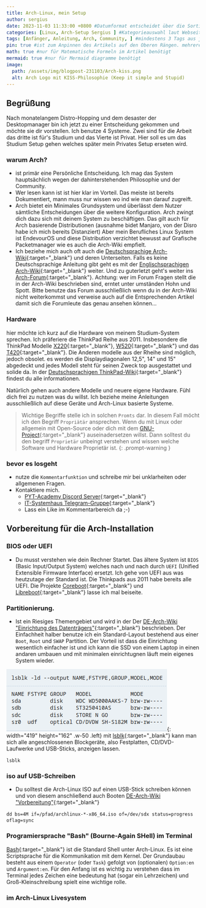 ```yaml
---
title: Arch-Linux, mein Setup 
author: sergius
date: 2023-11-03 11:33:00 +0800 #Datumformat entscheidet über die Sortierreinfolge.
categories: [Linux, Arch-Setup Sergius ] #Kategorieauswahl laut Webseite bestimmen.
tags: [Anfänger, Anleitung, Arch, Community, ] #mindestens 3 Tags aus jeweils einzelnen Wörtern verfassen
pin: true #ist zum Anpinnen des Artikels auf den Oberen Rängen. mehrere Angepinnte Artikel werden nach Datum sortiert
math: true #nur für Matematische Formeln im Artikel benötigt
mermaid: true #nur für Mermaid diagramme benötigt
image:
  path: /assets/img/blogpost-231103/Arch-kiss.png
  alt: Arch Logo mit KISS-Philosophie (Keep it simple and Stupid)
---
```


## Begrüßung

Nach monatelangem Distro-Hopping und dem desaster der Desktopmanager bin ich jetzt zu einer Entscheidung gekommen und möchte sie dir vorstellen. Ich benutze 4 Systeme. Zwei sind für die Arbeit das dritte ist für's Studium und das Vierte ist Privat. Hier soll es um das Studium Setup gehen welches später mein Privates Setup erseten wird. 

### warum Arch?

- ist primär eine Persönliche Entscheidung. Ich mag das System hauptsächlich wegen der dahinterstehenden Philosophie und der Community. 
- Wer lesen kann ist ist hier klar im Vorteil. Das meiste ist bereits Dokumentiert, mann muss nur wissen wo ind wie man darauf zugreift.
- Arch bietet ein Minimales Grundsystem und überlässt dem Nutzer sämtliche Entscheidungen über die weitere Konfiguration. Arch zwingt dich dazu sich mit deinem System zu beschäftigen. Das gilt auch für Arch basierende Distributionen (ausnahme bidet Manjaro, von der Disro habe ich mich bereits Distanziert) Aber mein Berufliches Linux System ist EndevourOS und diese Distribution verzichtet bewusst auf Grafische Packetmanager wie es auch die Arch-Wiki empfielt.
- Ich beziehe mich auch oft auch die [Deutschsprachige Arch-Wiki](https://wiki.archlinux.de/title/Hauptseite){:target="_blank"} und deren Unterseiten. Falls es keine Deutschsprachige Anleitung gibt geht es mit der [Englischsprachigen Arch-Wiki](https://wiki.archlinux.org/){:target="_blank"} weiter. Und zu guterletzt geht's weiter ins [Arch-Forum](https://bbs.archlinux.org/){:target="_blank"}. Achtung: wer im Forum Fragen stellt die in der Arch-Wiki beschrieben sind, erntet unter umständen Hohn und Spott. Bitte benutze das Forum ausschließlich wenn du in der Arch-Wiki nicht weiterkommst und verweise auch auf die Entsprechenden Artikel damit sich die Forumleute das genau ansehen können...

### Hardware

hier möchte ich kurz auf die Hardware von meinem Studium-System sprechen. Ich präferiere die ThinkPad Reihe aus 2011. Insbesondere die ThinkPad Modelle [X220](https://thinkwiki.de/X220){:target="_blank"}, [W520](https://thinkwiki.de/W520){:target="_blank"} und das [T420](https://thinkwiki.de/T420){:target="_blank"}. Die Anderen modelle aus der Rheihe sind möglich, jedoch obsolet. es werden die Displaydiagonalen 12,5", 14" und 15" abgedeckt und jedes Modell steht für seinen Zweck top ausgestattet und solide da. In der [Deutschsprachigen ThinkPad-Wiki](https://thinkwiki.de/Hauptseite){:target="_blank"} findest du alle informationen.

Natürlich gehen auch andere Modelle und neuere eigene Hardware. Fühl dich frei zu nutzen was du willst. Ich beziehe meine Anleitungen ausschließlich auf diese Geräte und Arch-Linux basierte Systeme.

> Wichtige Begriffe stelle ich in solchen `Promts` dar. In diesem Fall möcht ich den Begriff `Propriätär` ansprechen. Wenn du mit Linux oder allgemein mit Open-Source oder dich mit dem [GNU-Project](https://www.gnu.org/philosophy/philosophy.html){:target="_blank"} auseinadersetzen willst. Dann solltest du den begriff `Proprietär` unbeingt verstehen und wissen welche Software und Hardware Proprietär ist. 
{: .prompt-warning }

### bevor es losgeht

- nutze die `Kommentarfunktion` und schreibe mir bei unklarheiten oder allgemenen Fragen.
- Kontaktiere mich. 
  - [PYT-Academy Discord Server](https://discord.gg/WxaJcnuXAh){:target="_blank"}
  - [IT-Systemhaus Telegram-Gruppe](https://t.me/IT_Systemhaus){:target="_blank"}
  - Lass ein Like im Kommentarbereich da ;-)

## Vorbereitung für die Arch-Installation

### BIOS oder UEFI

- Du musst verstehen wie dein Rechner Startet. Das ältere System ist `BIOS` (Basic Input/Output System) welches nach und nach durch `UEFI` (Unified Extensible Firmware Interface) ersetzt. Ich gehe von UEFI aus was heutzutage der Standard ist. Die Thinkpads aus 2011 habe bereits alle UEFI. Die Projekte [Coreboot](https://www.coreboot.org/){:target="_blank"} und [Libreboot](https://libreboot.org/){:target="_blank"} lasse ich mal beiseite. 



### Partitionierung. 

- Ist ein Riesiges Themengebiet und wird in der  Der [DE-Arch-Wiki "Einrichtung des Datenträgers"](https://wiki.archlinux.de/title/Anleitung_f%C3%BCr_Einsteiger){:target="_blank"} beschrieben. Der Einfachheit halber benutze ich ein Standard-Layout bestehend aus einer `Boot`, `Root` und `SWAP` Partition. Der Vorteil ist dass die Einrichtung wesentlich einfacher ist und ich kann die SSD von einem Laptop in einen andaren umbauen und mit minimalen einrichtugnen läuft mein eigenes System wieder.


![Desktop View](/assets/img/blogpost-231103/lsblk-devices.png){: width="419" height="162" .w-50 .left}
mit [lsblk](https://wiki.archlinux.de/title/Lsblk){:target="_blank"} kann man sich alle angeschlossenen Blockgeräte, also Festplatten, CD/DVD-Laufwerke und USB-Sticks, anzeigen lassen.

```bach
lsblk
```

### iso auf USB-Schreiben

- Du solltest die Arch-Linux ISO auf einen USB-Stick schreiben können und von diesem anschließend auch Booten [DE-Arch-Wiki "Vorbereitung"](https://wiki.archlinux.de/title/Anleitung_f%C3%BCr_Einsteiger){:target="_blank"}

```Spickzettel
dd bs=4M if=/pfad/archlinux-*-x86_64.iso of=/dev/sdx status=progress oflag=sync
```

### Programiersprache "Bash" (Bourne-Again SHell) im Terminal

[Bash](https://wiki.archlinux.de/title/Bash){:target="_blank"} ist die Standard Shell unter Arch-Linux. Es ist eine Scriptsprache für die Kommunikation mit dem Kernel. Der Grundaubau besteht aus einem `Operator` (oder `Task`) gefolgt von (optionalen) `Option:en` und `Argument:en`. Für den Anfang ist es wichtig zu verstehen dass im Terminal jedes Zeichen eine bedeutung hat (sogar ein Lehrzeichen) und Groß-Kleinschreibung spielt eine wichtige rolle.

### im Arch-Linux Livesystem


